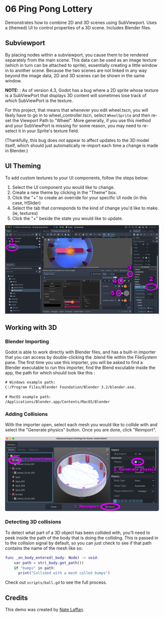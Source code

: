 # 06 Ping Pong Lottery

Demonstrates how to combine 2D and 3D scenes using SubViewport. Uses a (themed)  UI to control properties of a 3D scene. Includes Blender files.

## Subviewport

By placing nodes within a subviewport, you cause them to be rendered separately from the main scene. This data can be used as an image texture (which in turn can be attached to sprite), essentially creating a little window in to another scene. Because the two scenes are not linked in any way beyond the image data, 2D and 3D scenes can be shown in the same window.

**NOTE:** : As of version 4.3, Godot has a bug where a 2D sprite whose texture is a 
SubViewPort that displays 3D content will sometimes lose track of _which_ SubViewPort is the texture.  

For this project, that means that whenever you edit wheel.tscn, you will likely
have to go in to wheel_controller.tscn, select `WheelSprite` and then re-set the
Viewport Path to "Wheel".  More generally, if you use this method and your SubViewPort is missing for some reason, you may need to re-select it in your Sprite's texture field.

(Thankfully, this bug does not appear to affect updates to the 3D model itself,
which should just automatically re-import each time a change is made in Blender.)

## UI Theming

To add custom textures to your UI components, follow the steps below: 

1. Select the UI component you would like to change.
2. Create a new theme by clicking in the "Theme" box.
3. Click the "+" to create an override for your specific UI node (in this case, HSlider)
4. Select the tab that corresponds to the kind of change you'd like to make. (ie, textures)
5. Click the "+" beside the state you would like to update.

![Generate physics steps](./README/update-theme.jpg)


## Working with 3D

### Blender Importing
Godot is able to work directly with Blender files, and has a built-in importer that you can access by double-clicking the .blend file within the FileSystem pane.   The first time you use this importer, you will be asked to find a Blender executable to run this importer, find the Blend excutable inside the app, the path for which should look like this : 

```
# Windows example path:
C:/Program Files/Blender Foundation/Blender 3.2/blender.exe.

# MacOS example path:
/Applications/Blender.app/Contents/MacOS/Blender
```

### Adding Collisions

With the importer open, select each mesh you would like to collide with and select the "Generate physics" button. Once you are done, click "Reimport".   

![Generate physics steps](./README/generate-physics.jpg)

### Detecting 3D collisions

To detect what part of a 3D object has been collided with, you'll need to peek inside the path of the body that is doing the colliding. This is passed in to the collision signal by default, so you can just check to see if that path contains the name of the mesh like so: 

```gd
func _on_body_entered(_body: Node) -> void:
	var path = str(_body.get_path())
	if "bumps" in path:
      print("Collided with a mesh called bumps")
  ```

Check out `scripts/ball.gd` to see the full process.


## Credits
This demo was created by [Nate Laffan](https://github.com/laffan).
